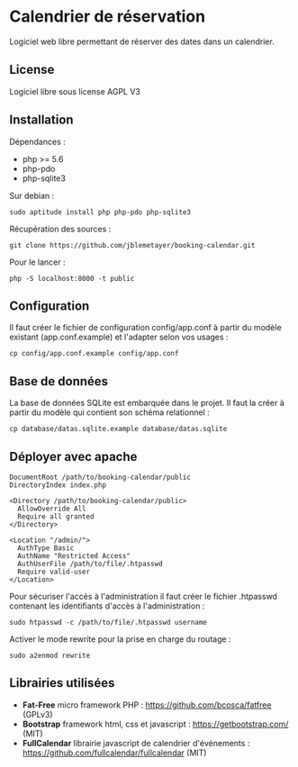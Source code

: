 # Calendrier de réservation

Logiciel web libre permettant de réserver des dates dans un calendrier.

## License

Logiciel libre sous license AGPL V3

## Installation

Dépendances :

- php >= 5.6
- php-pdo
- php-sqlite3

Sur debian :

```
sudo aptitude install php php-pdo php-sqlite3
```

Récupération des sources :

```
git clone https://github.com/jblemetayer/booking-calendar.git
```

Pour le lancer :

```
php -S localhost:8000 -t public
```

## Configuration

Il faut créer le fichier de configuration config/app.conf à partir du modèle existant (app.conf.example) et l'adapter selon vos usages :

```
cp config/app.conf.example config/app.conf
```

## Base de données

La base de données SQLite est embarquée dans le projet. Il faut la créer à partir du modèle qui contient son schéma relationnel :

```
cp database/datas.sqlite.example database/datas.sqlite
```

## Déployer avec apache

```
DocumentRoot /path/to/booking-calendar/public
DirectoryIndex index.php

<Directory /path/to/booking-calendar/public>
  AllowOverride All
  Require all granted
</Directory>

<Location "/admin/">
  AuthType Basic
  AuthName "Restricted Access"
  AuthUserFile /path/to/file/.htpasswd
  Require valid-user
</Location>
```

Pour sécuriser l'accès à l'administration il faut créer le fichier .htpasswd contenant les identifiants d'accès à l'administration :

```
sudo htpasswd -c /path/to/file/.htpasswd username
```

Activer le mode rewrite pour la prise en charge du routage :

```
sudo a2enmod rewrite
```

## Librairies utilisées

- **Fat-Free** micro framework PHP : https://github.com/bcosca/fatfree (GPLv3)
- **Bootstrap** framework html, css et javascript : https://getbootstrap.com/ (MIT)
- **FullCalendar** librairie javascript de calendrier d'événements : https://github.com/fullcalendar/fullcalendar (MIT)
